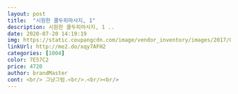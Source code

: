 ```yaml
---
layout: post 
title:  "시원한 쿨두피마사지, 1" 
description: 시원한 쿨두피마사지, 1 ..
date: 2020-07-20 14:19:19 
img: https://static.coupangcdn.com/image/vendor_inventory/images/2017/08/08/19/2/9eceb05c-23f0-4854-88aa-9e41a3279b8d.jpg 
linkUrl: http://me2.do/xqy7AFH2 
categories: [1004] 
color: 7E57C2 
price: 4720 
author: brandMaster 
cont: <br/> 그냥그럼.<br/>.<br/><br/> 
---
```

 